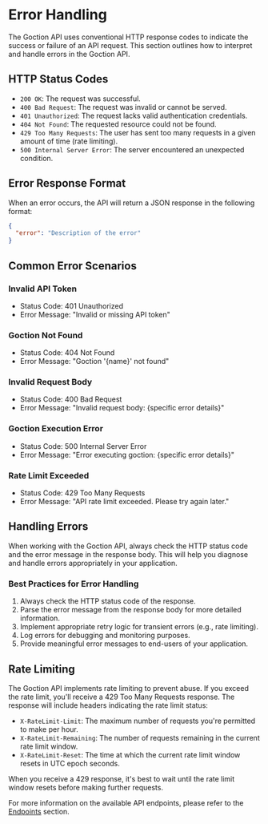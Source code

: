 # Error Handling

The Goction API uses conventional HTTP response codes to indicate the success or failure of an API request. This section outlines how to interpret and handle errors in the Goction API.

## HTTP Status Codes

- `200 OK`: The request was successful.
- `400 Bad Request`: The request was invalid or cannot be served.
- `401 Unauthorized`: The request lacks valid authentication credentials.
- `404 Not Found`: The requested resource could not be found.
- `429 Too Many Requests`: The user has sent too many requests in a given amount of time (rate limiting).
- `500 Internal Server Error`: The server encountered an unexpected condition.

## Error Response Format

When an error occurs, the API will return a JSON response in the following format:

```json
{
  "error": "Description of the error"
}
```

## Common Error Scenarios

### Invalid API Token

- Status Code: 401 Unauthorized
- Error Message: "Invalid or missing API token"

### Goction Not Found

- Status Code: 404 Not Found
- Error Message: "Goction '{name}' not found"

### Invalid Request Body

- Status Code: 400 Bad Request
- Error Message: "Invalid request body: {specific error details}"

### Goction Execution Error

- Status Code: 500 Internal Server Error
- Error Message: "Error executing goction: {specific error details}"

### Rate Limit Exceeded

- Status Code: 429 Too Many Requests
- Error Message: "API rate limit exceeded. Please try again later."

## Handling Errors

When working with the Goction API, always check the HTTP status code and the error message in the response body. This will help you diagnose and handle errors appropriately in your application.

### Best Practices for Error Handling

1. Always check the HTTP status code of the response.
2. Parse the error message from the response body for more detailed information.
3. Implement appropriate retry logic for transient errors (e.g., rate limiting).
4. Log errors for debugging and monitoring purposes.
5. Provide meaningful error messages to end-users of your application.

## Rate Limiting

The Goction API implements rate limiting to prevent abuse. If you exceed the rate limit, you'll receive a 429 Too Many Requests response. The response will include headers indicating the rate limit status:

- `X-RateLimit-Limit`: The maximum number of requests you're permitted to make per hour.
- `X-RateLimit-Remaining`: The number of requests remaining in the current rate limit window.
- `X-RateLimit-Reset`: The time at which the current rate limit window resets in UTC epoch seconds.

When you receive a 429 response, it's best to wait until the rate limit window resets before making further requests.

For more information on the available API endpoints, please refer to the [Endpoints](./endpoints.md) section.
